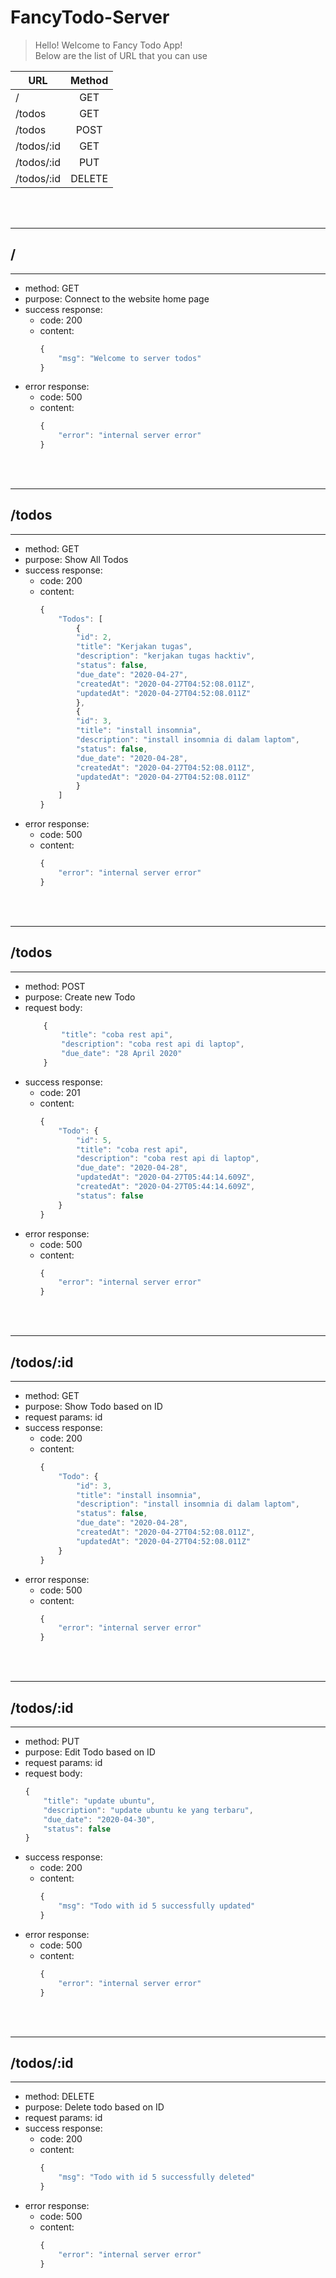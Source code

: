 # FancyTodo-Server
>Hello! Welcome to Fancy Todo App!<br>
>Below are the list of URL that you can use<br>

| URL           | Method        |
| ------------- |:-------------:|
| /             | GET           |
| /todos        | GET           |
| /todos        | POST          |
| /todos/:id    | GET           |
| /todos/:id    | PUT           |
| /todos/:id    | DELETE        |
<br><br>

-----
## /
-----
* method: GET <br>
* purpose: Connect to the website home page <br>
* success response: <br>
    * code: 200 <br>
    * content: <br>
        ```javascript
        {
            "msg": "Welcome to server todos"
        }
        ```
* error response: <br>
    * code: 500 <br>
    * content: <br>
        ```javascript
        {
            "error": "internal server error"
        }
        ```
<br><br>

-----
## /todos
-----
* method: GET
* purpose: Show All Todos
* success response: <br>
    * code: 200 <br>
    * content: <br>
        ```javascript
        {
            "Todos": [
                {
                "id": 2,
                "title": "Kerjakan tugas",
                "description": "kerjakan tugas hacktiv",
                "status": false,
                "due_date": "2020-04-27",
                "createdAt": "2020-04-27T04:52:08.011Z",
                "updatedAt": "2020-04-27T04:52:08.011Z"
                },
                {
                "id": 3,
                "title": "install insomnia",
                "description": "install insomnia di dalam laptom",
                "status": false,
                "due_date": "2020-04-28",
                "createdAt": "2020-04-27T04:52:08.011Z",
                "updatedAt": "2020-04-27T04:52:08.011Z"
                }
            ]
        }
        ```
* error response: <br>
    * code: 500 <br>
    * content: <br>
        ```javascript
        {
            "error": "internal server error"
        }
        ```

<br><br>

-----
## /todos
-----
* method: POST
* purpose: Create new Todo
* request body: <br>
    ```javascript
        {
            "title": "coba rest api",
            "description": "coba rest api di laptop",
            "due_date": "28 April 2020"
        }
    ```
* success response: <br>
    * code: 201 <br>
    * content: <br>
        ```javascript
        {
            "Todo": {
                "id": 5,
                "title": "coba rest api",
                "description": "coba rest api di laptop",
                "due_date": "2020-04-28",
                "updatedAt": "2020-04-27T05:44:14.609Z",
                "createdAt": "2020-04-27T05:44:14.609Z",
                "status": false
            }
        }
        ```
* error response: <br>
    * code: 500 <br>
    * content: <br>
        ```javascript
        {
            "error": "internal server error"
        }
        ```

<br><br>

-----
## /todos/:id
-----
* method: GET
* purpose: Show Todo based on ID
* request params: id <br>
* success response: <br>
    * code: 200 <br>
    * content: <br>
        ```javascript
        {
            "Todo": {
                "id": 3,
                "title": "install insomnia",
                "description": "install insomnia di dalam laptom",
                "status": false,
                "due_date": "2020-04-28",
                "createdAt": "2020-04-27T04:52:08.011Z",
                "updatedAt": "2020-04-27T04:52:08.011Z"
            }
        } 
        ```
* error response: <br>
    * code: 500 <br>
    * content: <br>
        ```javascript
        {
            "error": "internal server error"
        }
        ```

<br><br>

-----
## /todos/:id
-----
* method: PUT
* purpose: Edit Todo based on ID
* request params: id <br>
* request body: <br>
    ```javascript
    {
        "title": "update ubuntu",
        "description": "update ubuntu ke yang terbaru",
        "due_date": "2020-04-30",
        "status": false
    }
    ```
* success response: <br>
    * code: 200 <br>
    * content: <br>
        ```javascript
        {
            "msg": "Todo with id 5 successfully updated"
        }
        ```
* error response: <br>
    * code: 500 <br>
    * content: <br>
        ```javascript
        {
            "error": "internal server error"
        }
        ```

<br><br>

-----
## /todos/:id
-----
* method: DELETE
* purpose: Delete todo based on ID
* request params: id <br>
* success response: <br>
    * code: 200 <br>
    * content: <br>
        ```javascript
        {
            "msg": "Todo with id 5 successfully deleted"
        }
        ```
* error response: <br>
    * code: 500 <br>
    * content: <br>
        ```javascript
        {
            "error": "internal server error"
        }
        ```
